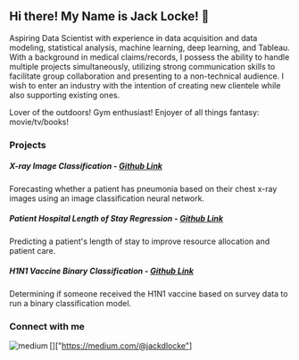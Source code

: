 ## Hi there! My Name is Jack Locke! 👋

Aspiring Data Scientist with experience in data acquisition and data modeling, statistical analysis, machine learning, deep learning, and Tableau. With a background in medical claims/records, I possess the ability to handle multiple projects simultaneously, utilizing strong communication skills to facilitate group collaboration and presenting to a non-technical audience. I wish to enter an industry with the intention of creating new clientele while also supporting existing ones.

Lover of the outdoors! Gym enthusiast! Enjoyer of all things fantasy: movie/tv/books!

### Projects 
##### X-ray Image Classification - [Github Link](https://github.com/johnlocke333/xray_image_classification) 
Forecasting whether a patient has pneumonia based on their chest x-ray images using an image classification neural network.

##### Patient Hospital Length of Stay Regression - [Github Link](https://github.com/johnlocke333/patient_stay) 
Predicting a patient's length of stay to improve resource allocation and patient care.

##### H1N1 Vaccine Binary Classification - [Github Link](https://github.com/johnlocke333/h1n1_flu_analysis) 
Determining if someone received the H1N1 vaccine based on survey data to run a binary classification model. 

### Connect with me
[<img align="left" alt="medium" src="https://img.shields.io/badge/Medium-12100E?style=for-the-badge&logo=medium&logoColor=white" />]["https://medium.com/@jackdlocke"]
